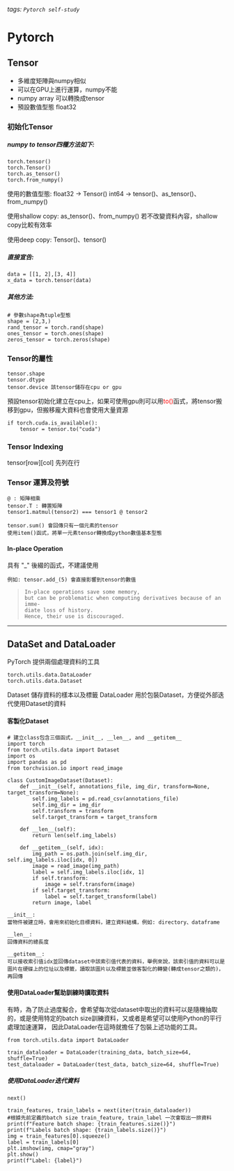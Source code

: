 ###### tags: `Pytorch self-study`
Pytorch
===


Tensor
---

* 多維度矩陣與numpy相似
* 可以在GPU上進行運算，numpy不能
* numpy array 可以轉換成tensor
* 預設數值型態 float32

### 初始化Tensor
##### numpy to tensor四種方法如下: 


    torch.tensor()
    torch.Tensor()
    torch.as_tensor()
    torch.from_numpy()


使用的數值型態:
float32 -> Tensor()
int64 -> tensor()、as_tensor()、from_numpy()


使用shallow copy: 
as_tensor()、from_numpy()
若不改變資料內容，shallow copy比較有效率

使用deep copy: 
Tensor()、tensor()

##### 直接宣告: 
```python=
data = [[1, 2],[3, 4]]
x_data = torch.tensor(data)
```



##### 其他方法: 
```python=
# 參數shape為tuple型態
shape = (2,3,) 
rand_tensor = torch.rand(shape)
ones_tensor = torch.ones(shape)
zeros_tensor = torch.zeros(shape)
```


### Tensor的屬性
    tensor.shape
    tensor.dtype
    tensor.device 該tensor儲存在cpu or gpu

預設tensor初始化建立在cpu上，如果可使用gpu則可以用<span style="color: red">to()</span>函式，將tensor搬移到gpu，但搬移龐大資料也會使用大量資源

    if torch.cuda.is_available():
        tensor = tensor.to("cuda")

### Tensor Indexing
tensor[row][col]
先列在行

### Tensor 運算及符號
    @ : 矩陣相乘
    tensor.T : 轉置矩陣
    tensor1.matmul(tensor2) === tensor1 @ tensor2
    
    tensor.sum() 會回傳只有一個元素的tensor
    使用item()函式，將單一元素tensor轉換成python數值基本型態
    
#### In-place Operation
具有 "_" 後綴的函式，不建議使用

    例如: tensor.add_(5) 會直接影響到tensor的數值
    
>     In-place operations save some memory, 
>     but can be problematic when computing derivatives because of an imme-
>     diate loss of history. 
>     Hence, their use is discouraged.

---

DataSet and DataLoader
---
PyTorch 提供兩個處理資料的工具

    torch.utils.data.DataLoader
    torch.utils.data.Dataset
    
Dataset 儲存資料的樣本以及標籤
DataLoader 用於包裝Dataset，方便從外部迭代使用Dataset的資料


#### 客製化Dataset

```python=
# 建立class包含三個函式，__init__, __len__, and __getitem__
import torch
from torch.utils.data import Dataset
import os
import pandas as pd
from torchvision.io import read_image

class CustomImageDataset(Dataset):
    def __init__(self, annotations_file, img_dir, transform=None, target_transform=None):
        self.img_labels = pd.read_csv(annotations_file)
        self.img_dir = img_dir
        self.transform = transform
        self.target_transform = target_transform

    def __len__(self):
        return len(self.img_labels)

    def __getitem__(self, idx):
        img_path = os.path.join(self.img_dir, self.img_labels.iloc[idx, 0])
        image = read_image(img_path)
        label = self.img_labels.iloc[idx, 1]
        if self.transform:
            image = self.transform(image)
        if self.target_transform:
            label = self.target_transform(label)
        return image, label
```


    __init__:
    當物件被建立時，會用來初始化目標資料，建立資料結構，例如: directory、dataframe
    
    __len__: 
    回傳資料的總長度
    
    __getitem__:
    可以接收索引值idx並回傳dataset中該索引值代表的資料，舉例來說，該索引值的資料可以是
    圖片在硬碟上的位址以及標籤，讀取該圖片以及標籤並做客製化的轉變(轉成tensor之類的)，再回傳
    

#### 使用DataLoader幫助訓練時讀取資料
有時，為了防止過度擬合，會希望每次從dataset中取出的資料可以是隨機抽取的，或是使用特定的batch size訓練資料，又或者是希望可以使用Python的平行處理加速運算，
因此DataLoader在這時就擔任了包裝上述功能的工具。

```python=
from torch.utils.data import DataLoader

train_dataloader = DataLoader(training_data, batch_size=64, shuffle=True)
test_dataloader = DataLoader(test_data, batch_size=64, shuffle=True)
```

##### 使用DataLoader迭代資料
    next()
    
```python=
train_features, train_labels = next(iter(train_dataloader))
#根據先前定義的batch size train_feature, train_label 一次會取出一排資料
print(f"Feature batch shape: {train_features.size()}")
print(f"Labels batch shape: {train_labels.size()}")
img = train_features[0].squeeze()
label = train_labels[0]
plt.imshow(img, cmap="gray")
plt.show()
print(f"Label: {label}")
```









